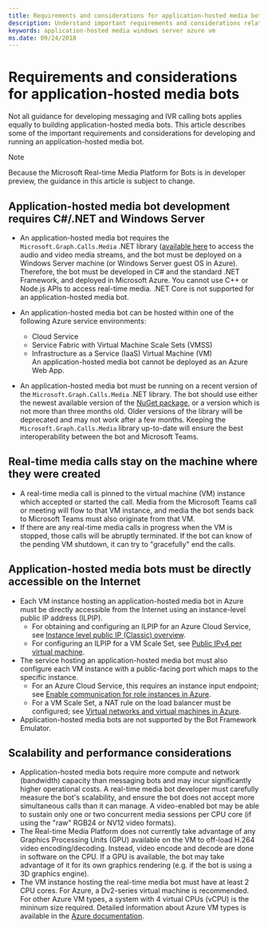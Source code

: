 ```yaml
---
title: Requirements and considerations for application-hosted media bots
description: Understand important requirements and considerations related to creating application-hosted media bots for Microsoft Teams.
keywords: application-hosted media windows server azure vm
ms.date: 09/24/2018
---
```


# Requirements and considerations for application-hosted media bots

Not all guidance for developing messaging and IVR calling bots applies equally to building application-hosted media bots. This article describes some of the important requirements and considerations for developing and running an application-hosted media bot.

> [!NOTE]
> Because the Microsoft Real-time Media Platform for Bots is in developer preview, the guidance in this article is subject to change.

## Application-hosted media bot development requires C#/.NET and Windows Server

- An application-hosted media bot requires the `Microsoft.Graph.Calls.Media` .NET library ([available here](https://www.nuget.org/packages/Microsoft.Graph.Calls.Media/) to access the audio and video media streams, and the bot must be deployed on a Windows Server machine (or Windows Server guest OS in Azure). Therefore, the bot must be developed in C# and the standard .NET Framework, and deployed in Microsoft Azure. You cannot use C++ or Node.js APIs to access real-time media. .NET Core is not supported for an application-hosted media bot.

- An application-hosted media bot can be hosted within one of the following Azure service environments:
  - Cloud Service
  - Service Fabric with Virtual Machine Scale Sets (VMSS)
  - Infrastructure as a Service (IaaS) Virtual Machine (VM)  
  An application-hosted media bot cannot be deployed as an Azure Web App.
- An application-hosted media bot must be running on a recent version of the `Microsoft.Graph.Calls.Media` .NET library. The bot should use either the newest available version of the [NuGet package](https://www.nuget.org/packages/Microsoft.Graph.Calls.Media/), or a version which is not more than three months old. Older versions of the library will be deprecated and may not work after a few months. Keeping the `Microsoft.Graph.Calls.Media` library up-to-date will ensure the best interoperability between the bot and Microsoft Teams.

## Real-time media calls stay on the machine where they were created

- A real-time media call is pinned to the virtual machine (VM) instance which accepted or started the call. Media from the Microsoft Teams call or meeting will flow to that VM instance, and media the bot sends back to Microsoft Teams must also originate from that VM.
- If there are any real-time media calls in progress when the VM is stopped, those calls will be abruptly terminated. If the bot can know of the pending VM shutdown, it can try to "gracefully" end the calls.

## Application-hosted media bots must be directly accessible on the Internet

- Each VM instance hosting an application-hosted media bot in Azure must be directly accessible from the Internet using an instance-level public IP address (ILPIP).
  - For obtaining and configuring an ILPIP for an Azure Cloud Service, see [Instance level public IP (Classic) overview](https://docs.microsoft.com/en-us/azure/virtual-network/virtual-networks-instance-level-public-ip).
  - For configuring an ILPIP for a VM Scale Set, see [Public IPv4 per virtual machine](https://docs.microsoft.com/en-us/azure/virtual-machine-scale-sets/virtual-machine-scale-sets-networking#public-ipv4-per-virtual-machine).
- The service hosting an application-hosted media bot must also configure each VM instance with a public-facing port which maps to the specific instance.
  - For an Azure Cloud Service, this requires an instance input endpoint; see [Enable communication for role instances in Azure](https://docs.microsoft.com/en-us/azure/cloud-services/cloud-services-enable-communication-role-instances).
  - For a VM Scale Set, a NAT rule on the load balancer must be configured; see [Virtual networks and virtual machines in Azure](https://docs.microsoft.com/en-us/azure/virtual-machines/windows/network-overview).
- Application-hosted media bots are not supported by the Bot Framework Emulator.

## Scalability and performance considerations

- Application-hosted media bots require more compute and network (bandwidth) capacity than messaging bots and may incur significantly higher operational costs. A real-time media bot developer must carefully measure the bot's scalability, and ensure the bot does not accept more simultaneous calls than it can manage. A video-enabled bot may be able to sustain only one or two concurrent media sessions per CPU core (if using the "raw" RGB24 or NV12 video formats).
- The Real-time Media Platform does not currently take advantage of any Graphics Processing Units (GPU) available on the VM to off-load H.264 video encoding/decoding. Instead, video encode and decode are done in software on the CPU. If a GPU is available, the bot may take advantage of it for its own graphics rendering (e.g. if the bot is using a 3D graphics engine).
- The VM instance hosting the real-time media bot must have at least 2 CPU cores. For Azure, a Dv2-series virtual machine is recommended. For other Azure VM types, a system with 4 virtual CPUs (vCPU) is the mininum size required. Detailed information about Azure VM types is available in the [Azure documentation](https://docs.microsoft.com/en-us/azure/virtual-machines/windows/sizes-general).
